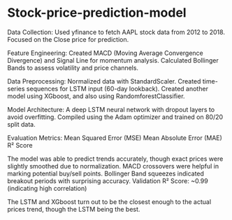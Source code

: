 # Stock-price-prediction-model

Data Collection:
  Used yfinance to fetch AAPL stock data from 2012 to 2018.
  Focused on the Close price for prediction.
  
Feature Engineering:
  Created MACD (Moving Average Convergence Divergence) and Signal Line for momentum analysis.
  Calculated Bollinger Bands to assess volatility and price channels.
  
Data Preprocessing:
  Normalized data with StandardScaler.
  Created time-series sequences for LSTM input (60-day lookback).
  Created another model using XGboost, and also using RandomforestClassifier.
  
Model Architecture:
  A deep LSTM neural network with dropout layers to avoid overfitting.
  Compiled using the Adam optimizer and trained on 80/20 split data.
  
Evaluation Metrics:
  Mean Squared Error (MSE)
  Mean Absolute Error (MAE)
  R² Score
  
The model was able to predict trends accurately, though exact prices were slightly smoothed due to normalization.
MACD crossovers were helpful in marking potential buy/sell points.
Bollinger Band squeezes indicated breakout periods with surprising accuracy.
Validation R² Score: ~0.99 (indicating high correlation)

The LSTM and XGboost turn out to be the closest enough to the actual prices trend, though the LSTM being the best.
